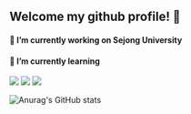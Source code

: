 ## Welcome my github profile! 👋

<!--
**YugyeongChoi/YugyeongChoi** is a ✨ _special_ ✨ repository because its `README.md` (this file) appears on your GitHub profile.

Here are some ideas to get you started:

- 👯 I’m looking to collaborate on ...
- 🤔 I’m looking for help with ...
- 💬 Ask me about ...
- 📫 How to reach me: ...
- 😄 Pronouns: ...
- ⚡ Fun fact: ...
-->
#### 🔭 I’m currently working on Sejong University
#### 🌱  I’m currently learning
<img src="https://img.shields.io/badge/Python-3776AB?style=for-the-badge&logo=Python&logoColor=white"> <img src="https://img.shields.io/badge/C-A8B9CC?style=for-the-badge&logo=C&logoColor=white"> <img src="https://img.shields.io/badge/html5-E34F26?style=for-the-badge&logo=html5&logoColor=white">

![Anurag's GitHub stats](https://github-readme-stats.vercel.app/api?username=YugyeongChoi&show_icons=true&theme=radical)
